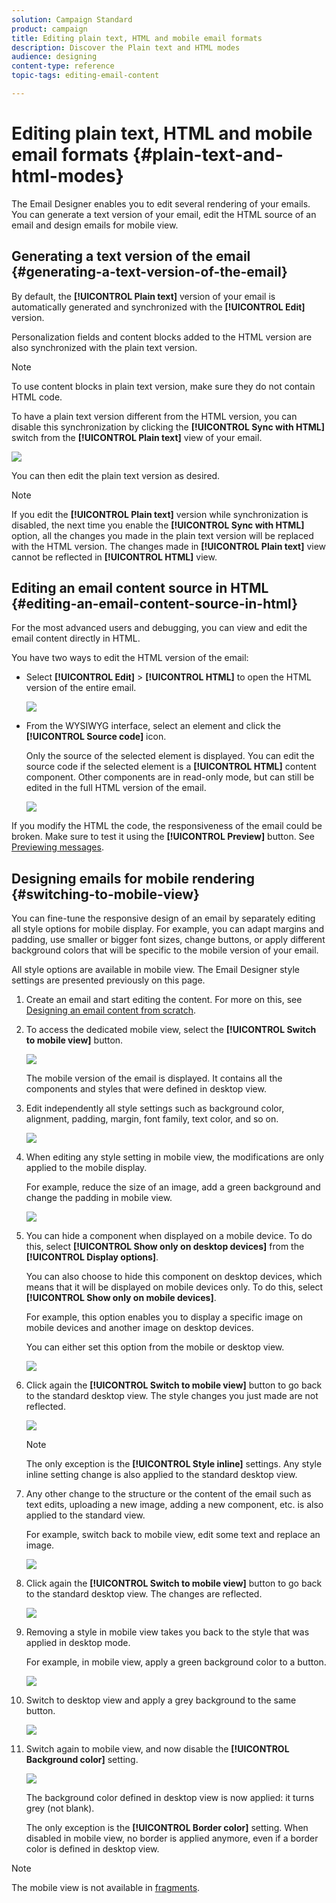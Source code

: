 ```yaml
---
solution: Campaign Standard
product: campaign
title: Editing plain text, HTML and mobile email formats
description: Discover the Plain text and HTML modes
audience: designing
content-type: reference
topic-tags: editing-email-content

---
```


# Editing plain text, HTML and mobile email formats {#plain-text-and-html-modes}

The Email Designer enables you to edit several rendering of your emails. You can generate a text version of your email, edit the HTML source of an email and design emails for mobile view.

## Generating a text version of the email {#generating-a-text-version-of-the-email}

By default, the **[!UICONTROL Plain text]** version of your email is automatically generated and synchronized with the **[!UICONTROL Edit]** version.

Personalization fields and content blocks added to the HTML version are also synchronized with the plain text version.

>[!NOTE]
>
>To use content blocks in plain text version, make sure they do not contain HTML code.

To have a plain text version different from the HTML version, you can disable this synchronization by clicking the **[!UICONTROL Sync with HTML]** switch from the **[!UICONTROL Plain text]** view of your email.

![](assets/email_designer_textversion.png)

You can then edit the plain text version as desired.

>[!NOTE]
>
>If you edit the **[!UICONTROL Plain text]** version while synchronization is disabled, the next time you enable the **[!UICONTROL Sync with HTML]** option, all the changes you made in the plain text version will be replaced with the HTML version. The changes made in **[!UICONTROL Plain text]** view cannot be reflected in **[!UICONTROL HTML]** view.

## Editing an email content source in HTML {#editing-an-email-content-source-in-html}

For the most advanced users and debugging, you can view and edit the email content directly in HTML.

You have two ways to edit the HTML version of the email:

* Select **[!UICONTROL Edit]** > **[!UICONTROL HTML]** to open the HTML version of the entire email.

  ![](assets/email_designer_html1.png)

* From the WYSIWYG interface, select an element and click the **[!UICONTROL Source code]** icon.

  Only the source of the selected element is displayed. You can edit the source code if the selected element is a **[!UICONTROL HTML]** content component. Other components are in read-only mode, but can still be edited in the full HTML version of the email.

  ![](assets/email_designer_html2.png)

If you modify the HTML the code, the responsiveness of the email could be broken. Make sure to test it using the **[!UICONTROL Preview]** button. See [Previewing messages](../../sending/using/previewing-messages.md).

## Designing emails for mobile rendering {#switching-to-mobile-view}

You can fine-tune the responsive design of an email by separately editing all style options for mobile display. For example, you can adapt margins and padding, use smaller or bigger font sizes, change buttons, or apply different background colors that will be specific to the mobile version of your email.

All style options are available in mobile view. The Email Designer style settings are presented previously on this page.

1. Create an email and start editing the content. For more on this, see [Designing an email content from scratch](../../designing/using/designing-from-scratch.md#designing-an-email-content-from-scratch).
1. To access the dedicated mobile view, select the **[!UICONTROL Switch to mobile view]** button.

   ![](assets/email_designer_mobile_view_switch.png)

   The mobile version of the email is displayed. It contains all the components and styles that were defined in desktop view.

1. Edit independently all style settings such as background color, alignment, padding, margin, font family, text color, and so on.

   ![](assets/email_designer_mobile_view.png)

1. When editing any style setting in mobile view, the modifications are only applied to the mobile display.

   For example, reduce the size of an image, add a green background and change the padding in mobile view.

   ![](assets/email_designer_mobile_view_change.png)

1. You can hide a component when displayed on a mobile device. To do this, select **[!UICONTROL Show only on desktop devices]** from the **[!UICONTROL Display options]**.

   You can also choose to hide this component on desktop devices, which means that it will be displayed on mobile devices only. To do this, select **[!UICONTROL Show only on mobile devices]**.

   For example, this option enables you to display a specific image on mobile devices and another image on desktop devices.

   You can either set this option from the mobile or desktop view.

   ![](assets/email_designer_mobile_hide.png)

1. Click again the **[!UICONTROL Switch to mobile view]** button to go back to the standard desktop view. The style changes you just made are not reflected.

   ![](assets/email_designer_mobile_view_desktop_no-change.png)

   >[!NOTE]
   >
   >The only exception is the **[!UICONTROL Style inline]** settings. Any style inline setting change is also applied to the standard desktop view.

1. Any other change to the structure or the content of the email such as text edits, uploading a new image, adding a new component, etc. is also applied to the standard view.

   For example, switch back to mobile view, edit some text and replace an image.

   ![](assets/email_designer_mobile_view_change_content.png)

1. Click again the **[!UICONTROL Switch to mobile view]** button to go back to the standard desktop view. The changes are reflected.

   ![](assets/email_designer_mobile_view_desktop_content-change.png)

1. Removing a style in mobile view takes you back to the style that was applied in desktop mode.

   For example, in mobile view, apply a green background color to a button.

   ![](assets/email_designer_mobile_view_background_mobile.png)

1. Switch to desktop view and apply a grey background to the same button.

   ![](assets/email_designer_mobile_view_background_desktop.png)

1. Switch again to mobile view, and now disable the **[!UICONTROL Background color]** setting.

   ![](assets/email_designer_mobile_view_background_mobile_disabled.png)

   The background color defined in desktop view is now applied: it turns grey (not blank).

   The only exception is the **[!UICONTROL Border color]** setting. When disabled in mobile view, no border is applied anymore, even if a border color is defined in desktop view.

>[!NOTE]
>
>The mobile view is not available in [fragments](../../designing/using/using-reusable-content.md#about-fragments).
